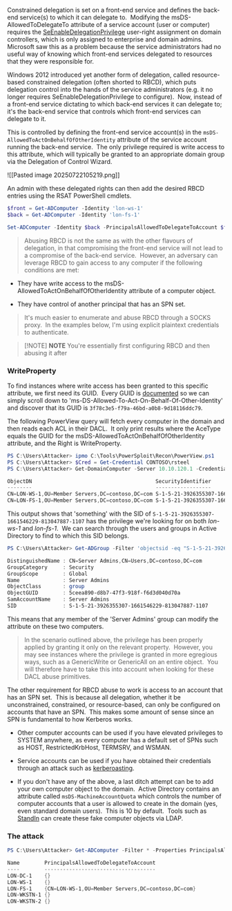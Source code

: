 
Constrained delegation is set on a front-end service and defines the back-end service(s) to which it can delegate to.  Modifying the msDS-AllowedToDelegateTo attribute of a service account (user or computer) requires the [SeEnableDelegationPrivilege](https://learn.microsoft.com/en-us/previous-versions/windows/it-pro/windows-10/security/threat-protection/security-policy-settings/enable-computer-and-user-accounts-to-be-trusted-for-delegation) user-right assignment on domain controllers, which is only assigned to enterprise and domain admins.  Microsoft saw this as a problem because the service administrators had no useful way of knowing which front-end services delegated to resources that they were responsible for.

Windows 2012 introduced yet another form of delegation, called resource-based constrained delegation (often shorted to RBCD), which puts delegation control into the hands of the service administrators (e.g. it no longer requires SeEnableDelegationPrivilege to configure).  Now, instead of a front-end service dictating to which back-end services it can delegate to; it's the back-end service that controls which front-end services can delegate to it.

This is controlled by defining the front-end service account(s) in the `msDS-AllowedToActOnBehalfOfOtherIdentity` attribute of the service account running the back-end service.  The only privilege required is write access to this attribute, which will typically be granted to an appropriate domain group via the Delegation of Control Wizard.

![[Pasted image 20250722105219.png]]

An admin with these delegated rights can then add the desired RBCD entries using the RSAT PowerShell cmdlets.

```powershell
$front = Get-ADComputer -Identity 'lon-ws-1'
$back = Get-ADComputer -Identity 'lon-fs-1'

Set-ADComputer -Identity $back -PrincipalsAllowedToDelegateToAccount $front
```

> Abusing RBCD is not the same as with the other flavours of delegation, in that compromising the front-end service will not lead to a compromise of the back-end service.  However, an adversary can leverage RBCD to gain access to any computer if the following conditions are met:

- They have write access to the msDS-AllowedToActOnBehalfOfOtherIdentity attribute of a computer object. 
    
- They have control of another principal that has an SPN set.

> It's much easier to enumerate and abuse RBCD through a SOCKS proxy.  In the examples below, I'm using explicit plaintext credentials to authenticate.

> [!NOTE] **NOTE**
> You're essentially first configuring RBCD and then abusing it after

### WriteProperty

To find instances where write access has been granted to this specific attribute, we first need its GUID.  Every GUID is [documented](https://learn.microsoft.com/en-us/windows/win32/adschema/attributes-all) so we can simply scroll down to 'ms-DS-Allowed-To-Act-On-Behalf-Of-Other-Identity' and discover that its GUID is `3f78c3e5-f79a-46bd-a0b8-9d18116ddc79`.

The following PowerView query will fetch every computer in the domain and then reads each ACL in their DACL.  It only print results where the AceType equals the GUID for the msDS-AllowedToActOnBehalfOfOtherIdentity attribute, and the Right is WriteProperty.

```powershell
PS C:\Users\Attacker> ipmo C:\Tools\PowerSploit\Recon\PowerView.ps1
PS C:\Users\Attacker> $Cred = Get-Credential CONTOSO\rsteel
PS C:\Users\Attacker> Get-DomainComputer -Server 10.10.120.1 -Credential $Cred | Get-DomainObjectAcl -Server 10.10.120.1 -Credential $Cred | ? { $_.ObjectAceType -eq '3f78c3e5-f79a-46bd-a0b8-9d18116ddc79' -and $_.ActiveDirectoryRights -Match 'WriteProperty' } | select ObjectDN,SecurityIdentifier

ObjectDN                                        SecurityIdentifier
--------                                        ------------------
CN=LON-WS-1,OU=Member Servers,DC=contoso,DC=com S-1-5-21-3926355307-1661546229-813047887-1107
CN=LON-FS-1,OU=Member Servers,DC=contoso,DC=com S-1-5-21-3926355307-1661546229-813047887-1107
```

This output shows that 'something' with the SID of `S-1-5-21-3926355307-1661546229-813047887-1107` has the privilege we're looking for on both _lon-ws-1_ and _lon-fs-1_.  We can search through the users and groups in Active Directory to find to which this SID belongs.

```powershell
PS C:\Users\Attacker> Get-ADGroup -Filter 'objectsid -eq "S-1-5-21-3926355307-1661546229-813047887-1107"' -Server 10.10.120.1 -Credential $Cred

DistinguishedName : CN=Server Admins,CN=Users,DC=contoso,DC=com
GroupCategory     : Security
GroupScope        : Global
Name              : Server Admins
ObjectClass       : group
ObjectGUID        : 5ceea890-d8b7-47f3-918f-f6d3d040d70a
SamAccountName    : Server Admins
SID               : S-1-5-21-3926355307-1661546229-813047887-1107
```

This means that any member of the 'Server Admins' group can modify the attribute on these two computers.

>In the scenario outlined above, the privilege has been properly applied by granting it only on the relevant property.  However, you may see instances where the privilege is granted in more egregious ways, such as a GenericWrite or GenericAll on an entire object.  You will therefore have to take this into account when looking for these DACL abuse primitives.

The other requirement for RBCD abuse to work is access to an account that has an SPN set.  This is because all delegation, whether it be unconstrained, constrained, or resource-based, can only be configured on accounts that have an SPN.  This makes some amount of sense since an SPN is fundamental to how Kerberos works.

- Other computer accounts can be used if you have elevated privileges to SYSTEM anywhere, as every computer has a default set of SPNs such as HOST, RestrictedKrbHost, TERMSRV, and WSMAN.
    
- Service accounts can be used if you have obtained their credentials through an attack such as [kerberoasting](https://www.zeropointsecurity.co.uk/path-player?courseid=red-team-ops&unit=67851a86ba9789af1107f5f9).
    
- If you don't have any of the above, a last ditch attempt can be to add your own computer object to the domain.  Active Directory contains an attribute called `msDS-MachineAccountQuota` which controls the number of computer accounts that a user is allowed to create in the domain (yes, even standard domain users).  This is 10 by default.  Tools such as [StandIn](https://github.com/FuzzySecurity/StandIn) can create these fake computer objects via LDAP.

### The attack

```powershell
PS C:\Users\Attacker> Get-ADComputer -Filter * -Properties PrincipalsAllowedToDelegateToAccount -Server 10.10.120.1 -Credential $Cred | select Name,PrincipalsAllowedToDelegateToAccount

Name        PrincipalsAllowedToDelegateToAccount
----        ------------------------------------
LON-DC-1    {}
LON-WS-1    {}
LON-FS-1    {CN=LON-WS-1,OU=Member Servers,DC=contoso,DC=com}
LON-WKSTN-1 {}
LON-WKSTN-2 {}
```